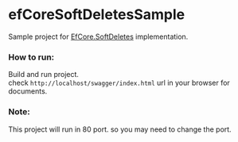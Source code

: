 # efCoreSoftDeletesSample
Sample project for [EfCore.SoftDeletes](https://github.com/AshkanAbd/efCoreSoftDeletes) implementation.

### How to run:
Build and run project.   
check `http://localhost/swagger/index.html` url in your browser for documents.

### Note: 
This project will run in 80 port. so you may need to change the port.